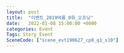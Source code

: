 ```yaml
---
layout: post
title:  "이벤트_2019여름_0화_오프닝"
date:   2022-01-08 15:00:00 +0000
categories: Event
Tags: Story Event
SceneCode: ["scene_evt190627_cp0_q1_s10"]
---
```

